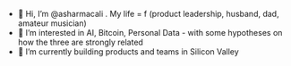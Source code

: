 - 👋 Hi, I’m @asharmacali . My life = f (product leadership, husband, dad, amateur musician)
- 👀 I’m interested in AI, Bitcoin, Personal Data - with some hypotheses on how the three are strongly related
- 🌱 I’m currently building products and teams in Silicon Valley


<!---
asharmacali/asharmacali is a ✨ special ✨ repository because its `README.md` (this file) appears on your GitHub profile.
You can click the Preview link to take a look at your changes.
--->
